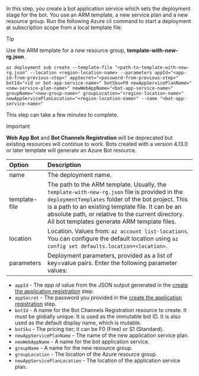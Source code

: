 In this step, you create a bot application service which sets the deployment stage for the bot. You use an ARM template, a new service plan and a new resource group. Run the following Azure cli command to start a deployment at subscription scope from a local template file.

> [!TIP]
> Use the ARM template for a _new_ resource group, **template-with-new-rg.json**.

```azurecli
az deployment sub create --template-file "<path-to-template-with-new-rg.json" --location <region-location-name> --parameters appId="<app-id-from-previous-step>" appSecret="<password-from-previous-step>" botId="<id or bot-app-service-name>" botSku=F0 newAppServicePlanName="<new-service-plan-name>" newWebAppName="<bot-app-service-name>" groupName="<new-group-name>" groupLocation="<region-location-name>" newAppServicePlanLocation="<region-location-name>" --name "<bot-app-service-name>"
```

This step can take a few minutes to complete.

> [!IMPORTANT]
> **Web App Bot** and **Bot Channels Registration** will be deprecated but existing resources will continue to work. Bots created with a version 4.13.0 or later template will generate an Azure Bot resource.

| Option   | Description |
|:---------|:------------|
| name | The deployment name.|
| template-file | The path to the ARM template. Usually, the `template-with-new-rg.json` file is provided in the `deploymentTemplates` folder of the bot project. This is a path to an existing template file. It can be an absolute path, or relative to the current directory. All bot templates generate ARM template files.|
| location |Location. Values from: `az account list-locations`. You can configure the default location using `az config set defaults.location=<location>`. |
| parameters | Deployment parameters, provided as a list of key=value pairs. Enter the following parameter values:

- `appId` - The *app id* value from the JSON output generated in the [create the application registration](#create-the-azure-application-registration) step.
- `appSecret` - The password you provided in the [create the application registration](#create-the-azure-application-registration) step.
- `botId` - A name for the  Bot Channels Registration resource to create. It must be globally unique. It is used as the immutable bot ID. It is also used as the default display name, which is mutable.
- `botSku` - The pricing tier; it can be F0 (Free) or S1 (Standard).
- `newAppServicePlanName` - The name of the new application service plan.
- `newWebAppName` - A name for the bot application service.
- `groupName` - A name for the new resource group.
- `groupLocation` - The location of the Azure resource group.
- `newAppServicePlanLocation` - The location of the application service plan.
